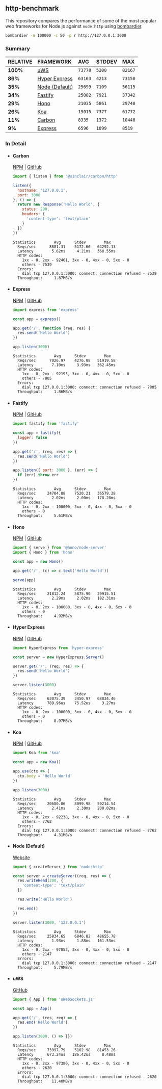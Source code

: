 ## http-benchmark

This repository compares the performance of some of the most popular web frameworks for Node.js against `node:http` using [bombardier](https://github.com/codesenberg/bombardier).

```bash
bombardier -n 100000 -c 50 -p r http://127.0.0.1:3000
```

### Summary

| RELATIVE | FRAMEWORK | AVG | STDDEV | MAX |
| :--- | :--- | :--- | :--- | :--- |
| **100%** | [uWS](#uws) | `73778` | `5200` | `82167` |
| **86%** | [Hyper Express](#hyper-express) | `63163` | `4213` | `73150` |
| **35%** | [Node (Default)](#node-default) | `25699` | `7109` | `56115` |
| **34%** | [Fastify](#fastify) | `25002` | `7921` | `37342` |
| **29%** | [Hono](#hono) | `21035` | `5861` | `29740` |
| **26%** | [Koa](#koa) | `19015` | `7377` | `61772` |
| **11%** | [Carbon](#carbon) | `8335` | `1372` | `10448` |
| **9%** | [Express](#express) | `6596` | `1099` | `8519` |


### In Detail

- #### Carbon
  [NPM](https://npmjs.com/@sinclair/carbon) | [GitHub](https://github.com/sinclairzx81/carbon)
  ```js
  import { listen } from '@sinclair/carbon/http'

  listen({
    hostname: '127.0.0.1',
    port: 3000
  }, () => {
    return new Response('Hello World', {
      status: 200,
      headers: {
        'content-type': 'text/plain'
      }
    })
  })
  ```

  ```
  Statistics        Avg      Stdev        Max
    Reqs/sec      8881.31    5172.60   64292.13
    Latency        5.62ms     4.21ms   368.55ms
    HTTP codes:
      1xx - 0, 2xx - 92461, 3xx - 0, 4xx - 0, 5xx - 0
      others - 7539
    Errors:
      dial tcp 127.0.0.1:3000: connect: connection refused - 7539
    Throughput:     1.87MB/s
  ```

- #### Express
  [NPM](https://npmjs.com/express) | [GitHub](https://github.com/expressjs/express)
  ```js
  import express from 'express'

  const app = express()

  app.get('/', function (req, res) {
    res.send('Hello World')
  })

  app.listen(3000)
  ```

  ```
  Statistics        Avg      Stdev        Max
    Reqs/sec      7026.97    4276.08   51919.58
    Latency        7.10ms     3.93ms   362.45ms
    HTTP codes:
      1xx - 0, 2xx - 92195, 3xx - 0, 4xx - 0, 5xx - 0
      others - 7805
    Errors:
      dial tcp 127.0.0.1:3000: connect: connection refused - 7805
    Throughput:     1.86MB/s
  ```

- #### Fastify
  [NPM](https://npmjs.com/fastify) | [GitHub](https://github.com/fastify/fastify)
  ```js
  import fastify from 'fastify'

  const app = fastify({
    logger: false
  })

  app.get('/', (req, res) => {
    res.send('Hello World')
  })

  app.listen({ port: 3000 }, (err) => {
    if (err) throw err
  })
  ```

  ```
  Statistics        Avg      Stdev        Max
    Reqs/sec     24704.88    7520.21   36579.28
    Latency        2.02ms     2.00ms   178.28ms
    HTTP codes:
      1xx - 0, 2xx - 100000, 3xx - 0, 4xx - 0, 5xx - 0
      others - 0
    Throughput:     5.61MB/s
  ```

- #### Hono
  [NPM](https://npmjs.com/hono) | [GitHub](https://github.com/honojs/hono)
  ```js
  import { serve } from '@hono/node-server'
  import { Hono } from 'hono'

  const app = new Hono()

  app.get('/', (c) => c.text('Hello World'))

  serve(app)
  ```

  ```
  Statistics        Avg      Stdev        Max
    Reqs/sec     21812.24    5875.90   29915.51
    Latency        2.29ms     2.02ms   182.31ms
    HTTP codes:
      1xx - 0, 2xx - 100000, 3xx - 0, 4xx - 0, 5xx - 0
      others - 0
    Throughput:     4.92MB/s
  ```

- #### Hyper Express
  [NPM](https://npmjs.com/hyper-express) | [GitHub](https://github.com/kartikk221/hyper-express)
  ```js
  import HyperExpress from 'hyper-express'

  const server = new HyperExpress.Server()

  server.get('/', (req, res) => {
    res.send('Hello World')
  })

  server.listen(3000)
  ```

  ```
  Statistics        Avg      Stdev        Max
    Reqs/sec     63075.39    3450.97   68834.46
    Latency      789.96us    75.52us     3.27ms
    HTTP codes:
      1xx - 0, 2xx - 100000, 3xx - 0, 4xx - 0, 5xx - 0
      others - 0
    Throughput:     8.97MB/s
  ```

- #### Koa
  [NPM](https://npmjs.com/koa) | [GitHub](https://github.com/koajs/koa)
  ```js
  import Koa from 'koa'

  const app = new Koa()

  app.use(ctx => {
    ctx.body = 'Hello World'
  })

  app.listen(3000)
  ```

  ```
  Statistics        Avg      Stdev        Max
    Reqs/sec     20680.06    8099.98   59214.54
    Latency        2.41ms     2.30ms   200.02ms
    HTTP codes:
      1xx - 0, 2xx - 92238, 3xx - 0, 4xx - 0, 5xx - 0
      others - 7762
    Errors:
      dial tcp 127.0.0.1:3000: connect: connection refused - 7762
    Throughput:     4.31MB/s
  ```

- #### Node (Default)
  [Website](https://nodejs.org/api/http.html)
  ```js
  import { createServer } from 'node:http'

  const server = createServer((req, res) => {
    res.writeHead(200, {
      'content-type': 'text/plain'
    })

    res.write('Hello World')

    res.end()
  })

  server.listen(3000, '127.0.0.1')
  ```

  ```
  Statistics        Avg      Stdev        Max
    Reqs/sec     25834.65    6846.82   48655.78
    Latency        1.93ms     1.88ms   161.53ms
    HTTP codes:
      1xx - 0, 2xx - 97853, 3xx - 0, 4xx - 0, 5xx - 0
      others - 2147
    Errors:
      dial tcp 127.0.0.1:3000: connect: connection refused - 2147
    Throughput:     5.79MB/s
  ```

- #### uWS
  [GitHub](https://github.com/uNetworking/uWebSockets.js)
  ```js
  import { App } from 'uWebSockets.js'

  const app = App()

  app.get('/', (res, req) => {
    res.end('Hello World')
  })

  app.listen(3000, () => {})
  ```

  ```
  Statistics        Avg      Stdev        Max
    Reqs/sec     73997.79    5102.98   81453.26
    Latency      673.24us   186.42us     8.48ms
    HTTP codes:
      1xx - 0, 2xx - 97380, 3xx - 0, 4xx - 0, 5xx - 0
      others - 2620
    Errors:
      dial tcp 127.0.0.1:3000: connect: connection refused - 2620
    Throughput:    11.40MB/s
  ```


